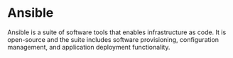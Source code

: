 # Ansible

Ansible is a suite of software tools that enables infrastructure as code. It is open-source and the suite includes software provisioning, configuration management, and application deployment functionality.
